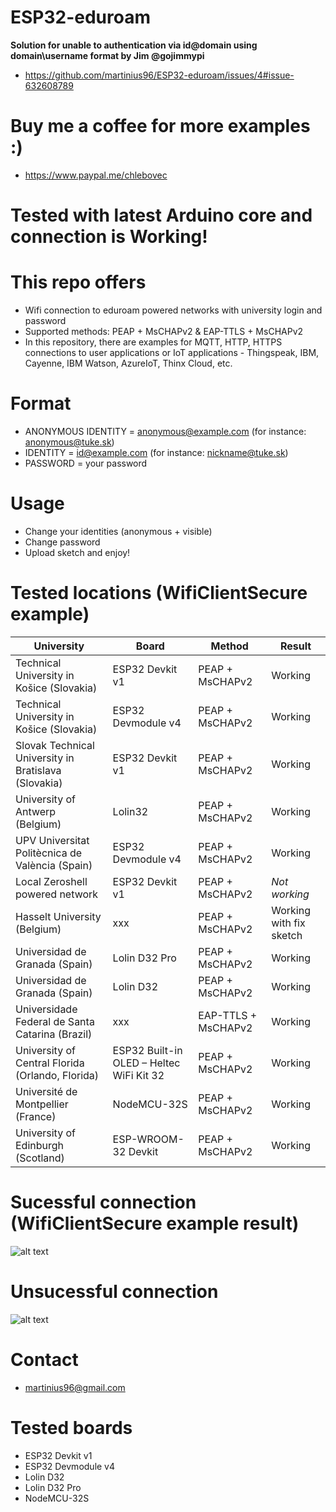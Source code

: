 # ESP32-eduroam
**Solution for unable to authentication via id@domain using domain\\username format by Jim @gojimmypi**
* https://github.com/martinius96/ESP32-eduroam/issues/4#issue-632608789
# Buy me a coffee for more examples :)
* https://www.paypal.me/chlebovec
# Tested with latest Arduino core and connection is Working!

# This repo offers
* Wifi connection to eduroam powered networks with university login and password
* Supported methods: PEAP + MsCHAPv2 & EAP-TTLS + MsCHAPv2
* In this repository, there are examples for MQTT, HTTP, HTTPS connections to user applications or IoT applications - Thingspeak, IBM, Cayenne, IBM Watson, AzureIoT, Thinx Cloud, etc.

# Format
* ANONYMOUS IDENTITY = anonymous@example.com (for instance: anonymous@tuke.sk)
* IDENTITY = id@example.com (for instance: nickname@tuke.sk)
* PASSWORD = your password

# Usage
* Change your identities (anonymous + visible) 
* Change password
* Upload sketch and enjoy!

# Tested locations (WifiClientSecure example)
|University|Board|Method|Result|
|-------------|-------------| -----|------|
|Technical University in Košice (Slovakia)|ESP32 Devkit v1|PEAP + MsCHAPv2|Working|
|Technical University in Košice (Slovakia)|ESP32 Devmodule v4|PEAP + MsCHAPv2|Working|
|Slovak Technical University in Bratislava (Slovakia)|ESP32 Devkit v1|PEAP + MsCHAPv2|Working|
|University of Antwerp (Belgium)|Lolin32|PEAP + MsCHAPv2|Working|
|UPV Universitat Politècnica de València (Spain)|ESP32 Devmodule v4|PEAP + MsCHAPv2|Working|
|Local Zeroshell powered network|ESP32 Devkit v1|PEAP + MsCHAPv2|*Not working*|
|Hasselt University (Belgium)|xxx|PEAP + MsCHAPv2|Working with fix sketch|
|Universidad de Granada (Spain)|Lolin D32 Pro|PEAP + MsCHAPv2|Working|
|Universidad de Granada (Spain)|Lolin D32|PEAP + MsCHAPv2|Working|
|Universidade Federal de Santa Catarina (Brazil)|xxx|EAP-TTLS + MsCHAPv2|Working|
|University of Central Florida (Orlando, Florida)|ESP32 Built-in OLED – Heltec WiFi Kit 32|PEAP + MsCHAPv2|Working|
|Université de Montpellier (France)|NodeMCU-32S|PEAP + MsCHAPv2|Working|
|University of Edinburgh (Scotland)|ESP-WROOM-32 Devkit|PEAP + MsCHAPv2|Working|

# Sucessful connection (WifiClientSecure example result)
 ![alt text](https://i.nahraj.to/f/24Kc.png)
# Unsucessful connection
 ![alt text](https://camo.githubusercontent.com/87e47d1b27f4e8ace87423e40e8edbce7983bafa/68747470733a2f2f692e6e616872616a2e746f2f662f323435572e504e47)

# Contact
* martinius96@gmail.com

# Tested boards
* ESP32 Devkit v1
* ESP32 Devmodule v4
* Lolin D32
* Lolin D32 Pro
* NodeMCU-32S
